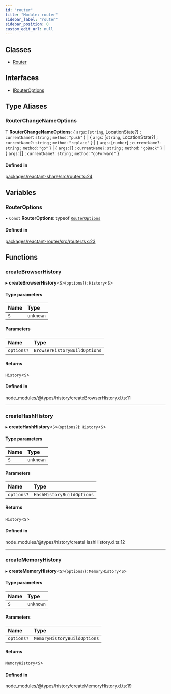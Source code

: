 ```yaml
---
id: "router"
title: "Module: router"
sidebar_label: "router"
sidebar_position: 0
custom_edit_url: null
---
```


## Classes

- [Router](../classes/router.Router.md)

## Interfaces

- [IRouterOptions](../interfaces/router.IRouterOptions.md)

## Type Aliases

### RouterChangeNameOptions

Ƭ **RouterChangeNameOptions**: { `args`: [`string`, LocationState?] ; `currentName?`: `string` ; `method`: ``"push"``  } \| { `args`: [`string`, LocationState?] ; `currentName?`: `string` ; `method`: ``"replace"``  } \| { `args`: [`number`] ; `currentName?`: `string` ; `method`: ``"go"``  } \| { `args`: [] ; `currentName?`: `string` ; `method`: ``"goBack"``  } \| { `args`: [] ; `currentName?`: `string` ; `method`: ``"goForward"``  }

#### Defined in

[packages/reactant-share/src/router.ts:24](https://github.com/unadlib/reactant/blob/a797b664/packages/reactant-share/src/router.ts#L24)

## Variables

### RouterOptions

• `Const` **RouterOptions**: typeof [`RouterOptions`](router.md#routeroptions)

#### Defined in

[packages/reactant-router/src/router.tsx:23](https://github.com/unadlib/reactant/blob/a797b664/packages/reactant-router/src/router.tsx#L23)

## Functions

### createBrowserHistory

▸ **createBrowserHistory**<`S`\>(`options?`): `History`<`S`\>

#### Type parameters

| Name | Type |
| :------ | :------ |
| `S` | `unknown` |

#### Parameters

| Name | Type |
| :------ | :------ |
| `options?` | `BrowserHistoryBuildOptions` |

#### Returns

`History`<`S`\>

#### Defined in

node_modules/@types/history/createBrowserHistory.d.ts:11

___

### createHashHistory

▸ **createHashHistory**<`S`\>(`options?`): `History`<`S`\>

#### Type parameters

| Name | Type |
| :------ | :------ |
| `S` | `unknown` |

#### Parameters

| Name | Type |
| :------ | :------ |
| `options?` | `HashHistoryBuildOptions` |

#### Returns

`History`<`S`\>

#### Defined in

node_modules/@types/history/createHashHistory.d.ts:12

___

### createMemoryHistory

▸ **createMemoryHistory**<`S`\>(`options?`): `MemoryHistory`<`S`\>

#### Type parameters

| Name | Type |
| :------ | :------ |
| `S` | `unknown` |

#### Parameters

| Name | Type |
| :------ | :------ |
| `options?` | `MemoryHistoryBuildOptions` |

#### Returns

`MemoryHistory`<`S`\>

#### Defined in

node_modules/@types/history/createMemoryHistory.d.ts:19
